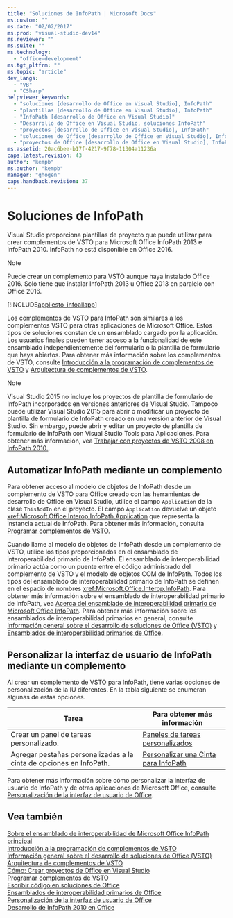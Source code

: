 ```yaml
---
title: "Soluciones de InfoPath | Microsoft Docs"
ms.custom: ""
ms.date: "02/02/2017"
ms.prod: "visual-studio-dev14"
ms.reviewer: ""
ms.suite: ""
ms.technology: 
  - "office-development"
ms.tgt_pltfrm: ""
ms.topic: "article"
dev_langs: 
  - "VB"
  - "CSharp"
helpviewer_keywords: 
  - "soluciones [desarrollo de Office en Visual Studio], InfoPath"
  - "plantillas [desarrollo de Office en Visual Studio], InfoPath"
  - "InfoPath [desarrollo de Office en Visual Studio]"
  - "Desarrollo de Office en Visual Studio, soluciones InfoPath"
  - "proyectos [desarrollo de Office en Visual Studio], InfoPath"
  - "soluciones de Office [desarrollo de Office en Visual Studio], InfoPath"
  - "proyectos de Office [desarrollo de Office en Visual Studio], InfoPath"
ms.assetid: 20ac6bee-b17f-4217-9f78-11304a11236a
caps.latest.revision: 43
author: "kempb"
ms.author: "kempb"
manager: "ghogen"
caps.handback.revision: 37
---
```

# Soluciones de InfoPath
  Visual Studio proporciona plantillas de proyecto que puede utilizar para crear complementos de VSTO para Microsoft Office InfoPath 2013 e InfoPath 2010. InfoPath no está disponible en Office 2016.  
  
> [!NOTE]  
>  Puede crear un complemento para VSTO aunque haya instalado Office 2016. Solo tiene que instalar InfoPath 2013 u Office 2013 en paralelo con Office 2016.  
  
 [!INCLUDE[appliesto_infoallapp](../vsto/includes/appliesto-infoallapp-md.md)]  
  
 Los complementos de VSTO para InfoPath son similares a los complementos VSTO para otras aplicaciones de Microsoft Office. Estos tipos de soluciones constan de un ensamblado cargado por la aplicación. Los usuarios finales pueden tener acceso a la funcionalidad de este ensamblado independientemente del formulario o la plantilla de formulario que haya abiertos. Para obtener más información sobre los complementos de VSTO, consulte [Introducción a la programación de complementos de VSTO](../vsto/getting-started-programming-vsto-add-ins.md) y [Arquitectura de complementos de VSTO](../vsto/architecture-of-vsto-add-ins.md).  
  
> [!NOTE]  
>  Visual Studio 2015 no incluye los proyectos de plantilla de formulario de InfoPath incorporados en versiones anteriores de Visual Studio. Tampoco puede utilizar Visual Studio 2015 para abrir o modificar un proyecto de plantilla de formulario de InfoPath creado en una versión anterior de Visual Studio. Sin embargo, puede abrir y editar un proyecto de plantilla de formulario de InfoPath con Visual Studio Tools para Aplicaciones. Para obtener más información, vea [Trabajar con proyectos de VSTO 2008 en InfoPath 2010.](http://go.microsoft.com/fwlink/?LinkID=218903).  
  
## Automatizar InfoPath mediante un complemento  
 Para obtener acceso al modelo de objetos de InfoPath desde un complemento de VSTO para Office creado con las herramientas de desarrollo de Office en Visual Studio, utilice el campo `Application` de la clase `ThisAddIn` en el proyecto. El campo `Application` devuelve un objeto <xref:Microsoft.Office.Interop.InfoPath.Application> que representa la instancia actual de InfoPath. Para obtener más información, consulta [Programar complementos de VSTO](../vsto/programming-vsto-add-ins.md).  
  
 Cuando llame al modelo de objetos de InfoPath desde un complemento de VSTO, utilice los tipos proporcionados en el ensamblado de interoperabilidad primario de InfoPath. El ensamblado de interoperabilidad primario actúa como un puente entre el código administrado del complemento de VSTO y el modelo de objetos COM de InfoPath. Todos los tipos del ensamblado de interoperabilidad primario de InfoPath se definen en el espacio de nombres <xref:Microsoft.Office.Interop.InfoPath>. Para obtener más información sobre el ensamblado de interoperabilidad primario de InfoPath, vea [Acerca del ensamblado de interoperabilidad primario de Microsoft Office InfoPath](http://msdn.microsoft.com/es-es/1b3ae03c-6951-49e4-a489-4712d3f7ba72). Para obtener más información sobre los ensamblados de interoperabilidad primarios en general, consulte [Información general sobre el desarrollo de soluciones de Office &#40;VSTO&#41;](../vsto/office-solutions-development-overview-vsto.md) y [Ensamblados de interoperabilidad primarios de Office](../vsto/office-primary-interop-assemblies.md).  
  
## Personalizar la interfaz de usuario de InfoPath mediante un complemento  
 Al crear un complemento de VSTO para InfoPath, tiene varias opciones de personalización de la IU diferentes. En la tabla siguiente se enumeran algunas de estas opciones.  
  
|Tarea|Para obtener más información|  
|-----------|----------------------------------|  
|Crear un panel de tareas personalizado.|[Paneles de tareas personalizados](../vsto/custom-task-panes.md)|  
|Agregar pestañas personalizadas a la cinta de opciones en InfoPath.|[Personalizar una Cinta para InfoPath](../vsto/customizing-a-ribbon-for-infopath.md)|  
  
 Para obtener más información sobre cómo personalizar la interfaz de usuario de InfoPath y de otras aplicaciones de Microsoft Office, consulte [Personalización de la interfaz de usuario de Office](../vsto/office-ui-customization.md).  
  
## Vea también  
 [Sobre el ensamblado de interoperabilidad de Microsoft Office InfoPath principal](http://msdn.microsoft.com/es-es/1b3ae03c-6951-49e4-a489-4712d3f7ba72)   
 [Introducción a la programación de complementos de VSTO](../vsto/getting-started-programming-vsto-add-ins.md)   
 [Información general sobre el desarrollo de soluciones de Office &#40;VSTO&#41;](../vsto/office-solutions-development-overview-vsto.md)   
 [Arquitectura de complementos de VSTO](../vsto/architecture-of-vsto-add-ins.md)   
 [Cómo: Crear proyectos de Office en Visual Studio](../vsto/how-to-create-office-projects-in-visual-studio.md)   
 [Programar complementos de VSTO](../vsto/programming-vsto-add-ins.md)   
 [Escribir código en soluciones de Office](../vsto/writing-code-in-office-solutions.md)   
 [Ensamblados de interoperabilidad primarios de Office](../vsto/office-primary-interop-assemblies.md)   
 [Personalización de la interfaz de usuario de Office](../vsto/office-ui-customization.md)   
 [Desarrollo de InfoPath 2010 en Office](http://go.microsoft.com/fwlink/?LinkId=199012)  
  
  